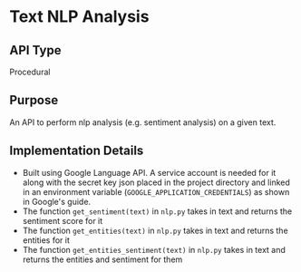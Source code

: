 
# Text NLP Analysis

## API Type

Procedural

## Purpose

An API to perform nlp analysis (e.g. sentiment analysis) on a given text.

## Implementation Details
- Built using Google Language API. A service account is needed for it along with the secret key json placed in the project directory and linked in an environment variable (``GOOGLE_APPLICATION_CREDENTIALS``) as shown in Google's guide.
- The function ``get_sentiment(text)`` in ``nlp.py`` takes in text and returns the sentiment score for it
- The function ``get_entities(text)`` in ``nlp.py`` takes in text and returns the entities for it
- The function ``get_entities_sentiment(text)`` in ``nlp.py`` takes in text and returns the entities and sentiment for them
